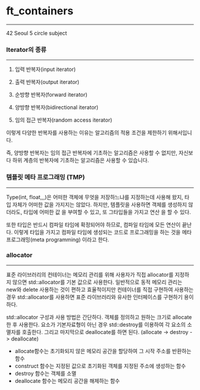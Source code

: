 # ft_containers
---
42 Seoul 5 circle subject

### Iterator의 종류 
---
1. 입력 반복자(input iterator)

2. 출력 반복자(output iterator)

3. 순방향 반복자(forward iterator)

4. 양방향 반복자(bidirectional iterator)

5. 임의 접근 반복자(random access iterator)

이렇게 다양한 반복자를 사용하는 이유는 알고리즘의 적용 조건을 제한하기 위해서입니다.

즉, 양방향 반복자는 임의 접근 반복자에 기초하는 알고리즘은 사용할 수 없지만, 자신보다 하위 계층의 반복자에 기초하는 알고리즘은 사용할 수 있습니다.

### 템플릿 메타 프로그래밍 (TMP)
---
Type(int, float,,,)은 어떠한 객체에 무엇을 저장하느냐를 지정하는데 사용해 왔지, 타입 자체가 어떠한 값을 가지지는 않았다. 하지만, 템플릿을 사용하면 객체를 생성하지 않더라도, 타입에 어떠한 값 을 부여할 수 있고, 또 그타입들을 가지고 연산 을 할 수 있다.

또한 타입은 반드시 컴파일 타임에 확정되어야 하므로, 컴파일 타임에 모든 연산이 끝난다. 이렇게 타입을 가지고 컴파일 타임에 생성되는 코드로 프로그래밍을 하는 것을 메타 프로그래밍(meta programming) 이라고 한다.

### allocator
---
표준 라이브러리의 컨테이너는 메모리 관리를 위해 사용자가 직접 allocator를 지정하지 않으면 std::allocator<T>를 기본 값으로 사용한다.
일반적으로 동적 메모리 관리는 new와 delete 사용하는 것이 편하고 효율적이지만 컨테이너를 직접 구현하여 사용하는 경우 std::allocator<T>를 사용하면 표준 라이브러리와 유사한 인터페이스를 구현하기 용이하다.

std::allocator<T> 구성과 사용 방법은 간단하다. 객체를 정의하고 원하는 크기로 allocate 한 후 사용한다. 요소가 기본자료형이 아닌 경우 std::destroy를 이용하여 각 요소의 소멸자를 호출한다. 그리고 마지막으로 deallocate를 하면 된다. (allocate -> destroy -> deallocate)

- allocate함수는 초기화되지 않은 메모리 공간을 할당하여 그 시작 주소를 반환하는 함수
- construct 함수는 지정된 값으로 초기화된 객체를 지정된 주소에 생성하는 함수
- destroy 함수는 객체를 소멸
- deallocate 함수는 메모리 공간을 해제하는 함수
